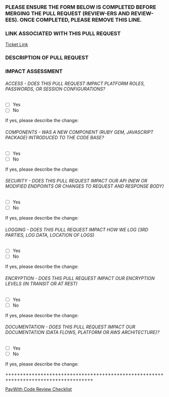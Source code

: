 ### PLEASE ENSURE THE FORM BELOW IS COMPLETED BEFORE MERGING THE PULL REQUEST (REVIEW-ERS AND REVIEW-EES).  ONCE COMPLETED, PLEASE REMOVE THIS LINE.


### LINK ASSOCIATED WITH THIS PULL REQUEST
[Ticket Link](https://www.example.com)

### DESCRIPTION OF PULL REQUEST

### IMPACT ASSESSMENT

###### ACCESS - DOES THIS PULL REQUEST IMPACT PLATFORM ROLES, PASSWORDS, OR SESSION CONFIGURATIONS?
- [ ] Yes
- [ ] No

If yes, please describe the change: 

###### COMPONENTS - WAS A NEW COMPONENT (RUBY GEM, JAVASCRIPT PACKAGE) INTRODUCED TO THE CODE BASE?
- [ ] Yes
- [ ] No

If yes, please describe the change: 

###### SECURITY - DOES THIS PULL REQUEST IMPACT OUR API (NEW OR MODIFIED ENDPOINTS OR CHANGES TO REQUEST AND RESPONSE BODY)
- [ ] Yes
- [ ] No

If yes, please describe the change: 

###### LOGGING - DOES THIS PULL REQUEST IMPACT HOW WE LOG (3RD PARTIES, LOG DATA, LOCATION OF LOGS)
- [ ] Yes
- [ ] No

If yes, please describe the change: 

###### ENCRYPTION - DOES THIS PULL REQUEST IMPACT OUR ENCRYPTION LEVELS (IN TRANSIT OR AT REST)
- [ ] Yes
- [ ] No

If yes, please describe the change: 


###### DOCUMENTATION - DOES THIS PULL REQUEST IMPACT OUR DOCUMENTATION (DATA FLOWS, PLATFORM OR AWS ARCHITECTURE)?
- [ ] Yes
- [ ] No

If yes, please describe the change: 

++++++++++++++++++++++++++++++++++++++++++++++++++++++++++++++++++++++++++++++++++++

[PayWith Code Review Checklist](https://sites.google.com/paywith.com/paywith-wiki/development/procedures/change-management/code-review-checklist?authuser=0)
